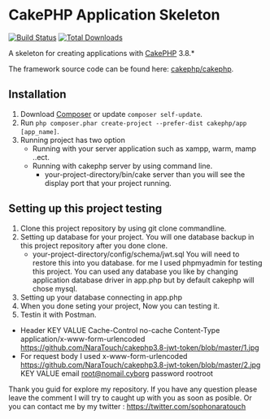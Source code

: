 # CakePHP Application Skeleton

[![Build Status](https://img.shields.io/travis/cakephp/app/master.svg?style=flat-square)](https://travis-ci.org/cakephp/app)
[![Total Downloads](https://img.shields.io/packagist/dt/cakephp/app.svg?style=flat-square)](https://packagist.org/packages/cakephp/app)

A skeleton for creating applications with [CakePHP](https://cakephp.org) 3.8.*

The framework source code can be found here: [cakephp/cakephp](https://github.com/cakephp/cakephp).

## Installation

1. Download [Composer](https://getcomposer.org/doc/00-intro.md) or update `composer self-update`.
2. Run `php composer.phar create-project --prefer-dist cakephp/app [app_name]`.
3. Running project has two option
    - Running with your server application such as xampp, warm, mamp ..ect.
    - Running with cakephp server by using command line.
      * your-project-directory/bin/cake server
      than you will see the display port that your project running.
## Setting up this project testing
1. Clone this project repository by using git clone commandline.
2. Setting up database for your project. You will one database backup in this project repository after you done clone.
    * your-project-directory/config/schema/jwt.sql
    You will need to restore this into you database. for me I used phpmyadmin for testing this project.
    You can used any database you like by changing application database driver in app.php but by default cakephp will chose mysql.
3. Setting up your database connecting in app.php
4. When you done seting your project, Now you can testing it.
5. Testin it with Postman.
  * Header 
    KEY                    VALUE
    Cache-Control          no-cache
    Content-Type           application/x-www-form-urlencoded
    https://github.com/NaraTouch/cakephp3.8-jwt-token/blob/master/1.jpg
  * For request body I used x-www-form-urlencoded
    https://github.com/NaraTouch/cakephp3.8-jwt-token/blob/master/2.jpg
    KEY                    VALUE
    email                  root@nomail.cyborg
    password               rootroot

Thank you guid for explore my repository. 
If you have any question please leave the comment I will try to caught up with you as soon as posible.
Or you can contact me by my twitter : https://twitter.com/sophonaratouch


